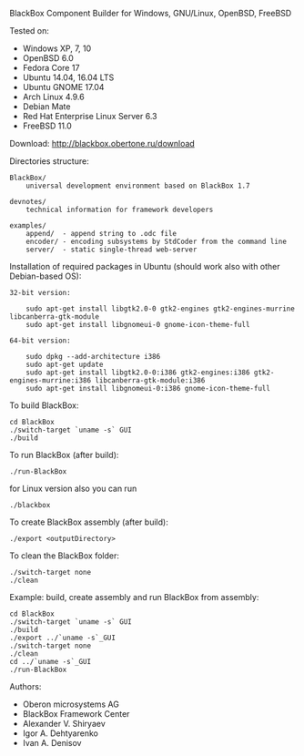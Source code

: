 BlackBox Component Builder for Windows, GNU/Linux, OpenBSD, FreeBSD

Tested on:
* Windows XP, 7, 10
* OpenBSD 6.0
* Fedora Core 17
* Ubuntu 14.04, 16.04 LTS
* Ubuntu GNOME 17.04
* Arch Linux 4.9.6
* Debian Mate
* Red Hat Enterprise Linux Server 6.3
* FreeBSD 11.0

Download: http://blackbox.obertone.ru/download

Directories structure:

	BlackBox/
		universal development environment based on BlackBox 1.7

	devnotes/
		technical information for framework developers

	examples/
		append/  - append string to .odc file
		encoder/ - encoding subsystems by StdCoder from the command line
		server/  - static single-thread web-server

Installation of required packages in Ubuntu (should work also with other Debian-based OS):

	32-bit version:

		sudo apt-get install libgtk2.0-0 gtk2-engines gtk2-engines-murrine libcanberra-gtk-module
		sudo apt-get install libgnomeui-0 gnome-icon-theme-full

	64-bit version:

		sudo dpkg --add-architecture i386
		sudo apt-get update
		sudo apt-get install libgtk2.0-0:i386 gtk2-engines:i386 gtk2-engines-murrine:i386 libcanberra-gtk-module:i386
		sudo apt-get install libgnomeui-0:i386 gnome-icon-theme-full

To build BlackBox:

	cd BlackBox
	./switch-target `uname -s` GUI
	./build

To run BlackBox (after build):

	./run-BlackBox

for Linux version also you can run

	./blackbox

To create BlackBox assembly (after build):

	./export <outputDirectory>

To clean the BlackBox folder:

	./switch-target none
	./clean

Example: build, create assembly and run BlackBox from assembly:

	cd BlackBox
	./switch-target `uname -s` GUI
	./build
	./export ../`uname -s`_GUI
	./switch-target none
	./clean
	cd ../`uname -s`_GUI
	./run-BlackBox

Authors:
* Oberon microsystems AG
* BlackBox Framework Center
* Alexander V. Shiryaev
* Igor A. Dehtyarenko
* Ivan A. Denisov
